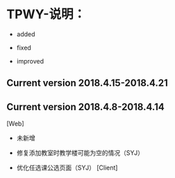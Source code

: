 # TPWY-说明： 
+ added  
- fixed   
* improved

Current version 2018.4.15-2018.4.21
-----------------------------------

Current version 2018.4.8-2018.4.14
----------------------------------
[Web]
+ 未新增
- 修复添加教室时教学楼可能为空的情况（SYJ）
* 优化任选课公选页面（SYJ）
[Client]


